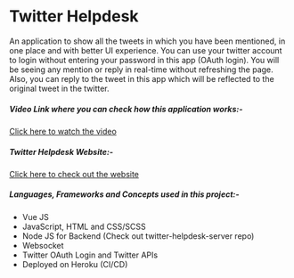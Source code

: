 # Twitter Helpdesk

An application to show all the tweets in which you have been mentioned, in one place and with better UI experience. You can use your twitter account to login without entering your password in this app (OAuth login). You will be seeing any mention or reply in real-time without refreshing the page. Also, you can reply to the tweet in this app which will be reflected to the original tweet in the twitter.



##### Video Link where you can check how this application works:-

[Click here to watch the video](https://drive.google.com/file/d/10yPXMO4IyYN8l1xC6_fzNEaGxLOrtCc_/view?usp=sharing)



##### Twitter Helpdesk Website:-

[Click here to check out the website](https://twitter--helpdesk.herokuapp.com/)



##### Languages, Frameworks and Concepts used in this project:-

- Vue JS
- JavaScript, HTML and CSS/SCSS
- Node JS for Backend (Check out twitter-helpdesk-server repo)
- Websocket
- Twitter OAuth Login and Twitter APIs
- Deployed on Heroku (CI/CD)